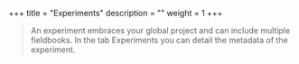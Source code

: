 +++
title = "Experiments"
description = ""
weight = 1
+++
>An experiment embraces your global project and can include multiple fieldbooks. In the tab Experiments you can detail the metadata of the experiment.


